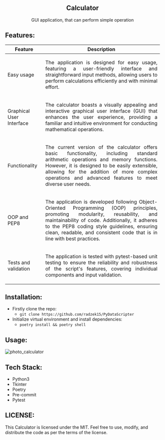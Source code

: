 <div align="center">
  <a href="https://github.com/radzek15/Calculator"></a>
  <h2 align="center">Calculator</h2>
  <p align="center">GUI application, that can perform simple operation</p>
</div>

## Features:

| Feature                  | Description                                                                                                                                                                                                                                                                                                                  |
|--------------------------|------------------------------------------------------------------------------------------------------------------------------------------------------------------------------------------------------------------------------------------------------------------------------------------------------------------------------|
| Easy usage               | <p align="justify">The application is designed for easy usage, featuring a user-friendly interface and straightforward input methods, allowing users to perform calculations efficiently and with minimal effort.</p>                                                                                                        |
| Graphical User Interface | <p align="justify">The calculator boasts a visually appealing and interactive graphical user interface (GUI) that enhances the user experience, providing a familiar and intuitive environment for conducting mathematical operations.</p>                                                                                   |
| Functionality            | <p align="justify">The current version of the calculator offers basic functionality, including standard arithmetic operations and memory functions. However, it is designed to be easily extensible, allowing for the addition of more complex operations and advanced features to meet diverse user needs.</p>              |
| OOP and PEP8             | <p align="justify">The application is developed following Object-Oriented Programming (OOP) principles, promoting modularity, reusability, and maintainability of code. Additionally, it adheres to the PEP8 coding style guidelines, ensuring clean, readable, and consistent code that is in line with best practices.</p> |
| Tests and validation     | <p align="justify">The application is tested with pytest-based unit testing to ensure the reliability and robustness of the script's features, covering individual components and input validation.</p>                                                                                                                      |


## Installation:

   * Firstly clone the repo:
     * `git clone https://github.com/radzek15/PyDataScripter`
   * Initialize virtual environment and install dependencies:
     * `poetry install && poetry shell`


## Usage:

![photo_calculator](https://github.com/radzek15/Calculator/assets/79796741/2f97bfee-930a-43b9-86e6-adfd62310f54)


## Tech Stack:
   * Python3
   * Tkinter
   * Poetry
   * Pre-commit
   * Pytest

## LICENSE:
This Calculator is licensed under the MIT. Feel free to use, modify, and distribute the code as per the terms of the license.
